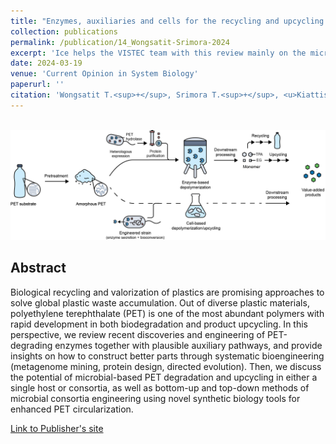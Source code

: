 ```yaml
---
title: "Enzymes, auxiliaries and cells for the recycling and upcycling of polyethylene terephthalate (PET)"
collection: publications
permalink: /publication/14_Wongsatit-Srimora-2024
excerpt: 'Ice helps the VISTEC team with this review mainly on the microbial perspective.'
date: 2024-03-19
venue: 'Current Opinion in System Biology'
paperurl: ''
citation: 'Wongsatit T.<sup>+</sup>, Srimora T.<sup>+</sup>, <u>Kiattisewee C.</u><sup>†</sup>, Uttamapinant C.<sup>†</sup> (2024). &quot;Enzymes, auxiliaries and cells for the recycling and upcycling of polyethylene terephthalate (PET).&quot; <i>Current Opinion in System Biology</i>. In-press'
---
```


<br/><img src='/images/14_Wongsatit-Srimora-2024.png'>
## Abstract

Biological recycling and valorization of plastics are promising approaches to solve global plastic waste accumulation. Out of diverse plastic materials, polyethylene terephthalate (PET) is one of the most abundant polymers with rapid development in both biodegradation and product upcycling. In this perspective, we review recent discoveries and engineering of PET-degrading enzymes together with plausible auxiliary pathways, and provide insights on how to construct better parts through systematic bioengineering (metagenome mining, protein design, directed evolution). Then, we discuss the potential of microbial-based PET degradation and upcycling in either a single host or consortia, as well as bottom-up and top-down methods of microbial consortia engineering using novel synthetic biology tools for enhanced PET circularization.

[Link to Publisher's site](https://www.sciencedirect.com/science/article/abs/pii/S2452310024000118)
